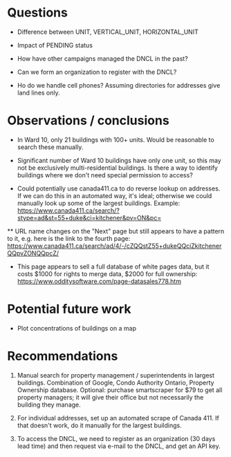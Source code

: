 # Questions

* Difference between UNIT, VERTICAL_UNIT, HORIZONTAL_UNIT

* Impact of PENDING status

* How have other campaigns managed the DNCL in the past? 

* Can we form an organization to register with the DNCL?

* Ho do we handle cell phones? Assuming directories for addresses give land lines only.

# Observations / conclusions

* In Ward 10, only 21 buildings with 100+ units. Would be reasonable to search these manually.

* Significant number of Ward 10 buildings have only one unit, so this may not be exclusively multi-residential buildings. Is there a way to identify buildings where we don't need special permission to access?

* Could potentially use canada411.ca to do reverse lookup on addresses. If we can do this in an automated way, it's ideal; otherwise we could manually look up some of the largest buildings. Example: https://www.canada411.ca/search/?stype=ad&st=55+duke&ci=kitchener&pv=ON&pc=

** URL name changes on the "Next" page but still appears to have a pattern to it, e.g. here is the link to the fourth page: https://www.canada411.ca/search/ad/4/-/cZQQstZ55+dukeQQciZkitchenerQQpvZONQQpcZ/

* This page appears to sell a full database of white pages data, but it costs \$1000 for rights to merge data, \$2000 for full ownership: https://www.odditysoftware.com/page-datasales778.htm

# Potential future work

* Plot concentrations of buildings on a map

# Recommendations

1. Manual search for property management / superintendents in largest buildings. Combination of Google, Condo Authority Ontario, Property Ownership database. Optional: purchase smartscraper for $79 to get all property managers; it will give their office but not necessarily the building they manage.

2. For individual addresses, set up an automated scrape of Canada 411. If that doesn't work, do it manually for the largest buildings.

3. To access the DNCL, we need to register as an organization (30 days lead time) and then request via e-mail to the DNCL, and get an API key.

